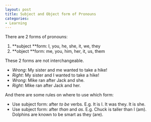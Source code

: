 ```yaml
---
layout: post
title: Subject and Object form of Pronouns
categories:
- Learning
---
```



There are 2 forms of pronouns:

1. **subject **form: I, you, he, she, it, we, they
2. **object **form: me, you, him, her, it, us, them

These 2 forms are not interchangeable.
- _Wrong_: My sister and me wanted to take a hike!
- _Right_: My sister and I wanted to take a hike!
- _Wrong_: Mike ran after Jack and she.
- _Right_: Mike ran after Jack and her.

And there are some rules on where to use which form:

- Use subject form: after _to be_ verbs. E.g. It is I. It was they. It is she.
- Use subject form: after _than_ and _as_. E.g. Chuck is taller than I (am). Dolphins are known to be smart as they (are).
